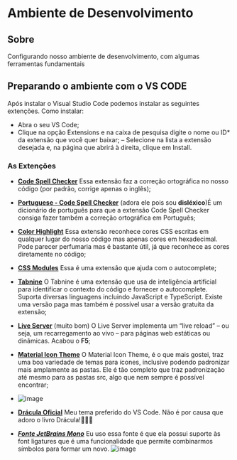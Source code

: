 # Ambiente de Desenvolvimento

## Sobre
Configurando nosso ambiente de desenvolvimento, com algumas ferramentas fundamentais

## Preparando o ambiente com o VS CODE
Após instalar o Visual Studio Code podemos instalar as seguintes extenções. Como instalar:
- Abra o seu VS Code;
- Clique na opção Extensions e na caixa de pesquisa digite o nome ou ID* da extensão que você quer baixar;
– Selecione na lista a extensão desejada e, na página que abrirá à direita, clique em Install.

### As Extenções 
- **[Code Spell Checker](https://marketplace.visualstudio.com/items?itemName=streetsidesoftware.code-spell-checker)** Essa extensão faz a correção ortográfica no nosso código (por padrão, corrige apenas o inglês);
- **[Portuguese - Code Spell Checker](https://marketplace.visualstudio.com/items?itemName=streetsidesoftware.code-spell-checker-portuguese)** (adora ele pois sou **disléxico**)É um dicionário de português para que a extensão Code Spell Checker consiga fazer também a correção ortográfica em Português;
- **[Color Highlight](https://marketplace.visualstudio.com/items?itemName=naumovs.color-highlight)** Essa extensão reconhece cores CSS escritas em qualquer lugar do nosso código mas apenas cores em hexadecimal. Pode parecer perfumaria mas é bastante útil, já que reconhece as cores diretamente no código;
- **[CSS Modules](https://marketplace.visualstudio.com/items?itemName=clinyong.vscode-css-modules)** Essa é uma extensão que ajuda com o autocomplete;
- **[Tabnine](https://marketplace.visualstudio.com/items?itemName=TabNine.tabnine-vscode)** O Tabnine é uma extensão que usa de inteligência artificial para identificar o contexto do código e fornecer o autocomplete. Suporta diversas linguagens incluindo JavaScript e TypeScript. Existe uma versão paga mas também é possível usar a versão gratuita da extensão;
- **[Live Server](https://marketplace.visualstudio.com/items?itemName=ritwickdey.LiveServer)** (muito bom) O Live Server implementa um “live reload” – ou seja, um recarregamento ao vivo – para páginas web estáticas ou dinâmicas. Acabou o **F5**;
- **[Material Icon Theme](https://marketplace.visualstudio.com/items?itemName=PKief.material-icon-theme)** O Material Icon Theme, é o que mais gostei, traz uma boa variedade de temas para ícones, inclusive podendo padronizar mais amplamente as pastas. Ele é tão completo que traz padronização até mesmo para as pastas src, algo que nem sempre é possível encontrar;
- ![image](https://user-images.githubusercontent.com/4933034/124986295-da82c080-e011-11eb-8661-9646a8e0854a.png)

- **[Drácula Oficial](https://marketplace.visualstudio.com/items?itemName=dracula-theme.theme-dracula)** Meu tema preferido do VS Code. Não é por causa que adoro o livro Drácula!🧛🏻‍♂️
- ***[Fonte JetBrains Mono](https://www.jetbrains.com/lp/mono/)*** Eu uso essa fonte é que ela possui suporte às font ligatures que é uma funcionalidade que permite combinarmos símbolos para formar um novo.
![image](https://user-images.githubusercontent.com/4933034/124946971-d6d94480-dfe5-11eb-9379-c22552ce6506.png)
